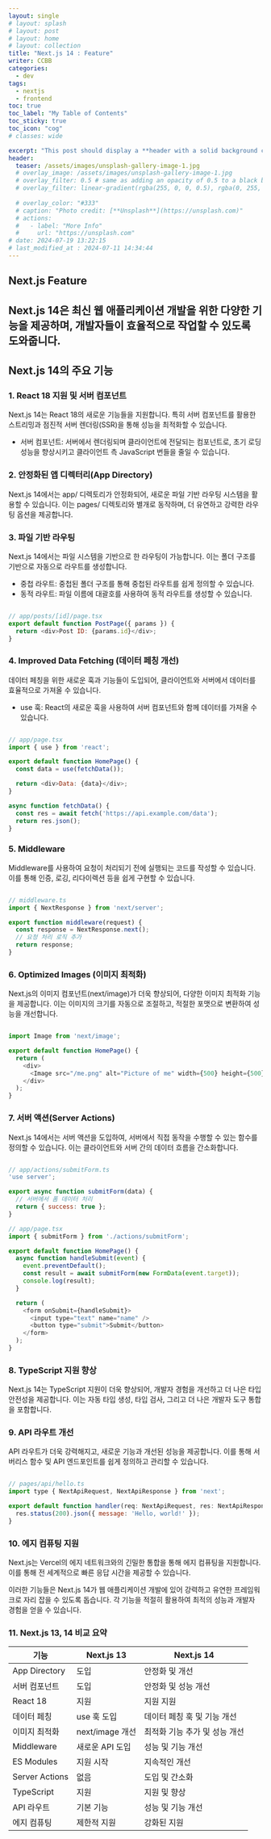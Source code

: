 ```yaml
---
layout: single
# layout: splash
# layout: post
# layout: home
# layout: collection
title: "Next.js 14 : Feature"
writer: CCBB
categories:
  - dev 
tags:
  - nextjs
  - frontend
toc: true
toc_label: "My Table of Contents"
toc_sticky: true
toc_icon: "cog"
# classes: wide

excerpt: "This post should display a **header with a solid background color**, if the theme supports it."
header:
  teaser: /assets/images/unsplash-gallery-image-1.jpg
  # overlay_image: /assets/images/unsplash-gallery-image-1.jpg
  # overlay_filter: 0.5 # same as adding an opacity of 0.5 to a black background
  # overlay_filter: linear-gradient(rgba(255, 0, 0, 0.5), rgba(0, 255, 255, 0.5))
  
  # overlay_color: "#333"
  # caption: "Photo credit: [**Unsplash**](https://unsplash.com)"
  # actions:
  #   - label: "More Info"
  #     url: "https://unsplash.com"
# date: 2024-07-19 13:22:15
# last_modified_at : 2024-07-11 14:34:44
---
```



## Next.js Feature

## Next.js 14은 최신 웹 애플리케이션 개발을 위한 다양한 기능을 제공하며, 개발자들이 효율적으로 작업할 수 있도록 도와줍니다.

## Next.js 14의 주요 기능

### 1. React 18 지원 및 서버 컴포넌트
Next.js 14는 React 18의 새로운 기능들을 지원합니다. 특히 서버 컴포넌트를 활용한 스트리밍과 점진적 서버 렌더링(SSR)을 통해 성능을 최적화할 수 있습니다.

* 서버 컴포넌트: 서버에서 렌더링되며 클라이언트에 전달되는 컴포넌트로, 초기 로딩 성능을 향상시키고 클라이언트 측 JavaScript 번들을 줄일 수 있습니다.
### 2. 안정화된 앱 디렉터리(App Directory)
Next.js 14에서는 app/ 디렉토리가 안정화되어, 새로운 파일 기반 라우팅 시스템을 활용할 수 있습니다. 이는 pages/ 디렉토리와 별개로 동작하며, 더 유연하고 강력한 라우팅 옵션을 제공합니다.

### 3. 파일 기반 라우팅
Next.js 14에서는 파일 시스템을 기반으로 한 라우팅이 가능합니다. 이는 폴더 구조를 기반으로 자동으로 라우트를 생성합니다.

* 중첩 라우트: 중첩된 폴더 구조를 통해 중첩된 라우트를 쉽게 정의할 수 있습니다.
* 동적 라우트: 파일 이름에 대괄호를 사용하여 동적 라우트를 생성할 수 있습니다.

``` javascript

// app/posts/[id]/page.tsx
export default function PostPage({ params }) {
  return <div>Post ID: {params.id}</div>;
}
```

### 4. Improved Data Fetching (데이터 페칭 개선)
데이터 페칭을 위한 새로운 훅과 기능들이 도입되어, 클라이언트와 서버에서 데이터를 효율적으로 가져올 수 있습니다.

* use 훅: React의 새로운 훅을 사용하여 서버 컴포넌트와 함께 데이터를 가져올 수 있습니다.

``` javascript

// app/page.tsx
import { use } from 'react';

export default function HomePage() {
  const data = use(fetchData());

  return <div>Data: {data}</div>;
}

async function fetchData() {
  const res = await fetch('https://api.example.com/data');
  return res.json();
}
```

### 5. Middleware
Middleware를 사용하여 요청이 처리되기 전에 실행되는 코드를 작성할 수 있습니다. 이를 통해 인증, 로깅, 리다이렉션 등을 쉽게 구현할 수 있습니다.

``` javascript

// middleware.ts
import { NextResponse } from 'next/server';

export function middleware(request) {
  const response = NextResponse.next();
  // 요청 처리 로직 추가
  return response;
}
```

### 6. Optimized Images (이미지 최적화)
Next.js의 이미지 컴포넌트(next/image)가 더욱 향상되어, 다양한 이미지 최적화 기능을 제공합니다. 이는 이미지의 크기를 자동으로 조절하고, 적절한 포맷으로 변환하여 성능을 개선합니다.

``` javascript

import Image from 'next/image';

export default function HomePage() {
  return (
    <div>
      <Image src="/me.png" alt="Picture of me" width={500} height={500} />
    </div>
  );
}
```

### 7. 서버 액션(Server Actions)
Next.js 14에서는 서버 액션을 도입하여, 서버에서 직접 동작을 수행할 수 있는 함수를 정의할 수 있습니다. 이는 클라이언트와 서버 간의 데이터 흐름을 간소화합니다.

``` javascript

// app/actions/submitForm.ts
'use server';

export async function submitForm(data) {
  // 서버에서 폼 데이터 처리
  return { success: true };
}

// app/page.tsx
import { submitForm } from './actions/submitForm';

export default function HomePage() {
  async function handleSubmit(event) {
    event.preventDefault();
    const result = await submitForm(new FormData(event.target));
    console.log(result);
  }

  return (
    <form onSubmit={handleSubmit}>
      <input type="text" name="name" />
      <button type="submit">Submit</button>
    </form>
  );
}
```

### 8. TypeScript 지원 향상
Next.js 14는 TypeScript 지원이 더욱 향상되어, 개발자 경험을 개선하고 더 나은 타입 안전성을 제공합니다. 이는 자동 타입 생성, 타입 검사, 그리고 더 나은 개발자 도구 통합을 포함합니다.

### 9. API 라우트 개선
API 라우트가 더욱 강력해지고, 새로운 기능과 개선된 성능을 제공합니다. 이를 통해 서버리스 함수 및 API 엔드포인트를 쉽게 정의하고 관리할 수 있습니다.

``` javascript

// pages/api/hello.ts
import type { NextApiRequest, NextApiResponse } from 'next';

export default function handler(req: NextApiRequest, res: NextApiResponse) {
  res.status(200).json({ message: 'Hello, world!' });
}
```
### 10. 에지 컴퓨팅 지원
Next.js는 Vercel의 에지 네트워크와의 긴밀한 통합을 통해 에지 컴퓨팅을 지원합니다. 이를 통해 전 세계적으로 빠른 응답 시간을 제공할 수 있습니다.

이러한 기능들은 Next.js 14가 웹 애플리케이션 개발에 있어 강력하고 유연한 프레임워크로 자리 잡을 수 있도록 돕습니다. 각 기능을 적절히 활용하여 최적의 성능과 개발자 경험을 얻을 수 있습니다.


### 11. Next.js 13, 14 비교 요약
|기능	|Next.js 13	|Next.js 14|
|----|-----------|----------|
|App Directory	|도입	|안정화 및 개선
|서버 컴포넌트	|도입	|안정화 및 성능 개선
|React 18 |지원	|지원	지원
|데이터 페칭	|use 훅 도입	|데이터 페칭 훅 및 기능 개선
|이미지 최적화	|next/image 개선	|최적화 기능 추가 및 성능 개선
|Middleware	|새로운 API 도입	|성능 및 기능 개선
|ES Modules	|지원 시작	|지속적인 개선
|Server Actions	|없음	|도입 및 간소화
|TypeScript	|지원	|지원 및 향상
|API 라우트	|기본 기능	|성능 및 기능 개선
|에지 컴퓨팅	|제한적 지원	|강화된 지원
